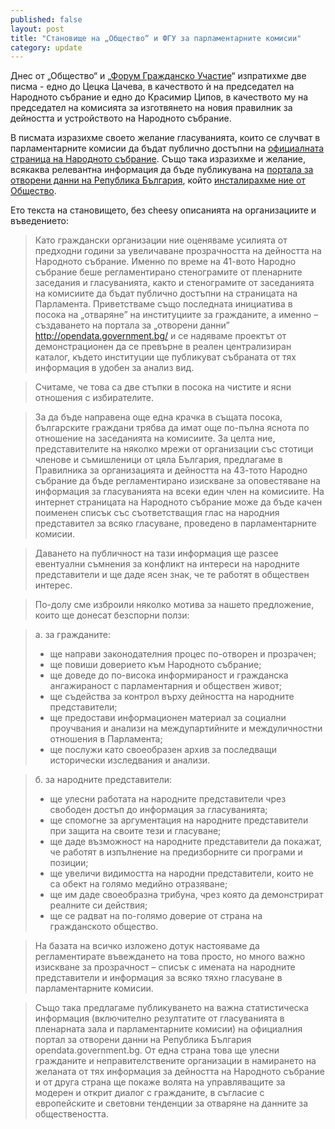 ```yaml
---
published: false
layout: post
title: "Становище на „Общество“ и ФГУ за парламентарните комисии"
category: update
---
```

Днес от „Общество“ и „[Форум Гражданско Участие](http://www.bgactivecitizen.eu)“ изпратихме две писма - едно до Цецка Цачева, в качеството ѝ на председател на Народното събрание и едно до Красимир Ципов, в качеството му на председател на комисията за изготвянето на новия правилник за дейността и устройството на Народното събрание.

В писмата изразихме своето желание гласуванията, които се случват в парламентарните комисии да бъдат публично достъпни на [официалната страница на Народното събрание](http://parliament.bg). Също така изразихме и желание, всякаква релевантна информация да бъде публикувана на [портала за отворени данни на Република България](http://opendata.government.bg), който [инсталирахме ние от Общество](https://status.obshtestvo.bg/update/2014/10/01/sedmica-na-opendata-shteglasuvam-opensource.html).

Ето текста на становището, без cheesy описанията на организациите и въведението:

> Като граждански организации ние оценяваме усилията от предходни години за увеличаване прозрачността на дейността на Народното събрание. Именно по време на 41-вото Народно събрание беше регламентирано стенограмите от пленарните заседания и гласуванията, както и стенограмите от заседанията на комисиите да бъдат публично достъпни на страницата на Парламента. Приветстваме също последната инициатива в посока на „отваряне” на институциите за гражданите, а именно – създаването на портала за „отворени данни” http://opendata.government.bg/ и се надяваме  проектът от демонстрационен да се превърне в реален централизиран каталог, където институции ще публикуват събраната от тях информация в удобен за анализ вид.

> Считаме, че това са две стъпки в посока на чистите и ясни отношения с избирателите. 

> За да бъде направена още една крачка в същата посока, българските граждани трябва да имат още по-пълна яснота по отношение на заседанията на комисиите. За целта ние, представителите на няколко мрежи от организации със стотици членове и съмишленици от цяла България, предлагаме в Правилника за организацията и дейността на 43-тото Народно събрание да бъде регламентирано изискване за оповестяване на информация за гласуванията на всеки един член на комисиите.  На интернет страницата на Народното събрание може да бъде качен поименен списък със съответстващия глас на народния представител за всяко гласуване, проведено в парламентарните комисии.

> Даването на публичност на тази информация ще разсее евентуални съмнения за конфликт на интереси на народните представители и ще даде ясен знак, че те работят в обществен интерес. 

> По-долу сме изброили няколко мотива за нашето предложение, които ще донесат безспорни ползи: 

> а. за гражданите:
> - ще направи законодателния процес по-отворен и прозрачен;
> - ще повиши доверието към Народното събрание;
> - ще доведе до по-висока информираност и гражданска ангажираност с парламентарния и обществен живот;
> - ще съдейства за контрол върху дейността на народните представители;
> - ще предостави информационен материал за социални проучвания и анализи на междупартийните и междуличностни отношения в Парламента;
> - ще послужи като своеобразен архив за последващи исторически изследвания и анализи.

> б. за народните представители:
> - ще улесни работата на народните представители чрез свободен достъп до информация за гласуванията;
> - ще спомогне за аргументация на народните представители при защита на своите тези и гласуване;
> - ще даде възможност на народните представители да покажат, че работят в изпълнение на предизборните си програми и позиции;
> - ще увеличи видимостта на народни представители, които не са обект на голямо медийно отразяване;
> - ще им даде своеобразна трибуна, чрез която да демонстрират реалните си действия;
> - ще се радват на по-голямо доверие от страна на гражданското общество.

> На базата на всичко изложено дотук настояваме да регламентирате въвеждането на това просто, но много важно изискване за прозрачност – списък с имената на народните представители и информация за всяко тяхно гласуване в парламентарните комисии.

> Също така предлагаме публикуването на важна статистическа информация (включително резултатите от гласуванията в пленарната зала и парламентарните комисии) на официалния портал за отворени данни на Република България  opendata.government.bg. От една страна това ще улесни гражданите и неправителствените организации в намирането на желаната от тях информация за дейността на Народното събрание и от друга страна ще покаже волята на управляващите за модерен и открит диалог с гражданите, в съгласие с европейските и световни тенденции за отваряне на данните за обществеността.
